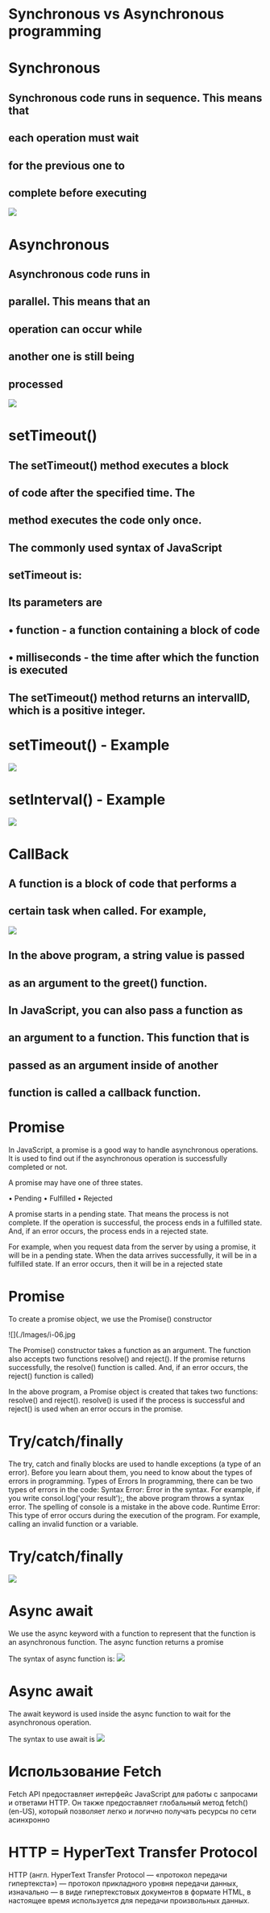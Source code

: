 # Synchronous vs Asynchronous programming
# Synchronous
## Synchronous code runs in  sequence. This means that 
## each operation must wait 
## for the previous one to 
## complete before executing
![](./Images/i-01.jpg)

# Asynchronous
## Asynchronous code runs in 
## parallel. This means that an 
## operation can occur while 
## another one is still being 
## processed
![](./Images/i-02.jpg)

# setTimeout()
## The setTimeout() method executes a block 
## of code after the specified time. The 
## method executes the code only once.

## The commonly used syntax of JavaScript 
## setTimeout is:

## Its parameters are
## • function - a function containing a block of code
## • milliseconds - the time after which the function is executed
## The setTimeout() method returns an intervalID, which is a positive integer.
# setTimeout() - Example

![](./Images/i%3D03.jpg)


# setInterval() - Example
![](./Images/i-04.jpg)

# CallBack
## A function is a block of code that performs a 
## certain task when called. For example,
![](./Images/i-05.jpg)

## In the above program, a string value is passed 
## as an argument to the greet() function.

## In JavaScript, you can also pass a function as 
## an argument to a function. This function that is 
## passed as an argument inside of another 
## function is called a callback function.

# Promise
In JavaScript, a promise is a good way to handle asynchronous operations. It is 
used to find out if the asynchronous operation is successfully completed or not.

A promise may have one of three states.

• Pending
• Fulfilled
• Rejected

A promise starts in a pending state. That means the process is not complete. If 
the operation is successful, the process ends in a fulfilled state. And, if an error 
occurs, the process ends in a rejected state.

For example, when you request data from the server by using a promise, it will 
be in a pending state. When the data arrives successfully, it will be in a fulfilled 
state. If an error occurs, then it will be in a rejected state

# Promise
To create a promise object, we use the Promise() constructor

![](./Images/i-06.jpg

The Promise() constructor takes a function as an argument. The function also 
accepts two functions resolve() and reject().
If the promise returns successfully, the resolve() function is called. And, if an 
error occurs, the reject() function is called)


In the above program, a Promise object is created that takes two functions: resolve() 
and reject(). resolve() is used if the process is successful and reject() is used when an 
error occurs in the promise.


# Try/catch/finally

The try, catch and finally blocks are used to handle exceptions (a type of an 
error). Before you learn about them, you need to know about the types of errors 
in programming.
Types of Errors
In programming, there can be two types of errors in the code:
Syntax Error: Error in the syntax. For example, if you write consol.log('your 
result');, the above program throws a syntax error. The spelling of console is a 
mistake in the above code.
Runtime Error: This type of error occurs during the execution of the program. For 
example,
calling an invalid function or a variable.


# Try/catch/finally

![](./Images/i-07.jpg)

# Async await
We use the async keyword with a function to represent that the function is an 
asynchronous function. The async function returns a promise

The syntax of async function is:
![](./Images/i%3D08.jpg)

# Async await
The await keyword is used inside the async function to wait for the asynchronous 
operation.

The syntax to use await is
![](./Images/i-09.jpg)



# Использование Fetch
Fetch API предоставляет интерфейс JavaScript для работы с запросами и ответами HTTP. Он также предоставляет глобальный метод fetch() (en-US), который позволяет легко и логично получать ресурсы по сети асинхронно









# HTTP = HyperText Transfer Protocol
HTTP (англ. HyperText Transfer Protocol — «протокол передачи гипертекста») — протокол прикладного уровня передачи данных, изначально — в виде гипертекстовых документов в формате HTML, в настоящее время используется для передачи произвольных данных.